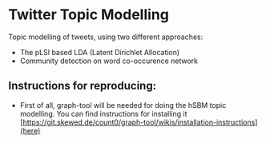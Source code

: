 # Twitter Topic Modelling

Topic modelling of tweets, using two different approaches:
- The pLSI based LDA (Latent Dirichlet Allocation)
- Community detection on word co-occurence network 

## Instructions for reproducing:
- First of all, graph-tool will be needed for doing the hSBM topic modelling. You can find instructions for installing it [https://git.skewed.de/count0/graph-tool/wikis/installation-instructions](here)
